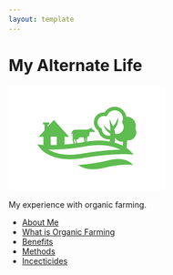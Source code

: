 ```yaml
---
layout: template
---
```


# My Alternate Life

![](_images/logo.png)

My experience with organic farming.

-  [About Me](README.md)
-  [What is Organic Farming](topics/intro.md)
-  [Benefits](topics/benefits.md)
-  [Methods](topics/methods.md)
-  [Incecticides](topics/incecticides.md)

